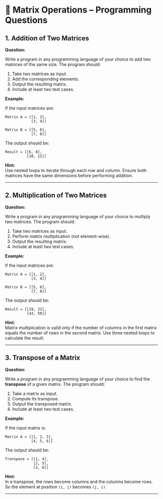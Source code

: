 
# 🧮 Matrix Operations – Programming Questions

## 1. Addition of Two Matrices

**Question:**

Write a program in any programming language of your choice to add two matrices of the same size. The program should:

1. Take two matrices as input.
2. Add the corresponding elements.
3. Output the resulting matrix.
4. Include at least two test cases.

**Example:**

If the input matrices are:

```
Matrix A = [[1, 2], 
            [3, 4]]

Matrix B = [[5, 6], 
            [7, 8]]
```

The output should be:

```
Result = [[6, 8],
          [10, 12]]
```

**Hint:**  
Use nested loops to iterate through each row and column. Ensure both matrices have the same dimensions before performing addition.

---

## 2. Multiplication of Two Matrices

**Question:**

Write a program in any programming language of your choice to multiply two matrices. The program should:

1. Take two matrices as input.
2. Perform matrix multiplication (not element-wise).
3. Output the resulting matrix.
4. Include at least two test cases.

**Example:**

If the input matrices are:

```
Matrix A = [[1, 2], 
            [3, 4]]

Matrix B = [[5, 6], 
            [7, 8]]
```

The output should be:

```
Result = [[19, 22],
          [43, 50]]
```

**Hint:**  
Matrix multiplication is valid only if the number of columns in the first matrix equals the number of rows in the second matrix. Use three nested loops to calculate the result.

---

## 3. Transpose of a Matrix

**Question:**

Write a program in any programming language of your choice to find the **transpose** of a given matrix. The program should:

1. Take a matrix as input.
2. Compute its transpose.
3. Output the transposed matrix.
4. Include at least two test cases.

**Example:**

If the input matrix is:

```
Matrix A = [[1, 2, 3], 
            [4, 5, 6]]
```

The output should be:

```
Transpose = [[1, 4],
             [2, 5],
             [3, 6]]
```

**Hint:**  
In a transpose, the rows become columns and the columns become rows. So the element at position `(i, j)` becomes `(j, i)`.

---
